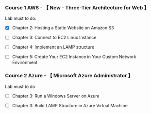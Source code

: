 ### Course 1 AWS - 【 New - Three-Tier Architecture for Web 】

Lab must to do:

- [x] Chapter 2: Hosting a Static Website on Amazon S3
- [ ] Chapter 3: Connect to EC2 Linux Instance
- [ ] Chapter 4: Implement an LAMP structure
- [ ] Chapter 5: Create Your EC2 Instance in Your Custom Network Environment


### Course 2 Azure - 【 Microsoft Azure Administrator 】

Lab must to do

- [ ] Chapter 3: Run a Windows Server on Azure
- [ ] Chapter 3: Build LAMP Structure in Azure Virtual Machine

